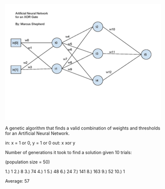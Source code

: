 ![photo](drawing.jpg?raw=true "Title")


A genetic algorithm that finds a valid combination of weights and thresholds
for an Artificial Neural Network.


in: x = 1 or 0, y = 1 or 0
out: x xor y


Number of generations it took to find a solution given 10 trials:

(population size = 50)

1.) 1
2.) 8
3.) 74
4.) 1
5.) 48
6.) 24
7.) 141
8.) 163
9.) 52
10.) 1

Average: 57
